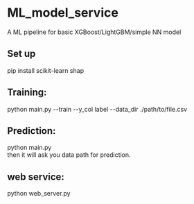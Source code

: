 # ML_model_service
A ML pipeline for basic XGBoost/LightGBM/simple NN model

## Set up  
pip install scikit-learn shap  

## Training:  
python main.py --train --y_col label --data_dir ./path/to/file.csv  

## Prediction: 
python main.py  
then it will ask you data path for prediction.  

## web service:  
python web_server.py  
  
